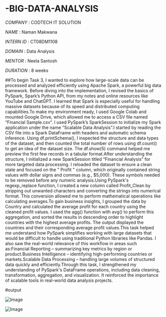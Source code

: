 # -BIG-DATA-ANALYSIS

*COMPANY* : CODTECH IT SOLUTION

*NAME* : Naman Makwana

*INTERN ID* : CT08DM1108

*DOMAIN* : Data Analysis

*MENTOR* : Neela Santosh

*DURATION* : 8 weeks

##To begin Task 3, I wanted to explore how large-scale data can be processed and analyzed efficiently using Apache Spark, a powerful big data framework. Before diving into the implementation, I revised the basics of PySpark, Spark’s Python API, from my notes and online resources like YouTube and ChatGPT. I learned that Spark is especially useful for handling massive datasets because of its speed and distributed computing capabilities.To make my environment ready, I used Google Colab and mounted Google Drive, which allowed me to access a CSV file named “Financial Sample.csv”. I used PySpark’s SparkSession to initialize my Spark application under the name “Scalable Data Analysis”.I started by reading the CSV file into a Spark DataFrame with headers and automatic schema inference. Using df.printSchema(), I inspected the structure and data types of the dataset, and then counted the total number of rows using df.count() to get an idea of the dataset size. The df.show(5) command helped me preview the first few records in a tabular format.After understanding the structure, I initialized a new SparkSession titled “Financial Analysis” for more targeted data processing. I reloaded the dataset to ensure a clean state and focused on the " Profit " column, which originally contained string values with dollar signs and commas (e.g., $5,000). These symbols needed to be removed before any numeric analysis.Using PySpark's regexp_replace function, I created a new column called Profit_Clean by stripping out unwanted characters and converting the strings into numerical format. This conversion allowed me to perform mathematical operations like calculating averages.To gain business insights, I grouped the data by Country and calculated the average profit for each country using the cleaned profit values. I used the agg() function with avg() to perform this aggregation, and sorted the results in descending order to highlight countries with the highest average profits. The output displayed the countries and their corresponding average profit values.This task helped me understand how PySpark simplifies working with large datasets that would be difficult to handle using traditional Python libraries like Pandas. I also saw the real-world relevance of this workflow in areas such as:Financial Reporting – summarizing key metrics by region or product.Business Intelligence – identifying high-performing countries or markets.Scalable Data Processing – handling large volumes of structured data quickly and efficiently.Through this task, I strengthened my understanding of PySpark's DataFrame operations, including data cleaning, transformation, aggregation, and visualization. It reinforced the importance of scalable tools in real-world data analysis projects.

#output

![Image](https://github.com/user-attachments/assets/89a4e2c5-6bd7-464e-8ce9-196f71e6801e)

![Image](https://github.com/user-attachments/assets/35e54016-14e1-43d4-9466-ab37b36938a3)


